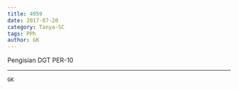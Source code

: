 ```yaml
---
title: 4959
date: 2017-07-20
category: Tanya-SC
tags: PPh
author: GK
---
```


Pengisian DGT PER-10

---



`GK`
